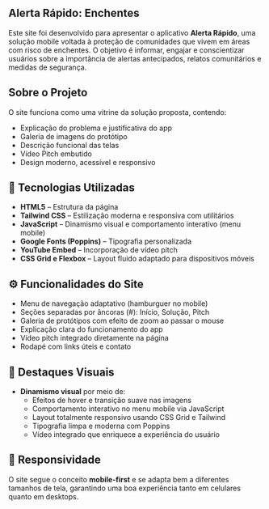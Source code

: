## Alerta Rápido: Enchentes

Este site foi desenvolvido para apresentar o aplicativo **Alerta Rápido**, uma solução mobile voltada à proteção de comunidades que vivem em áreas com risco de enchentes. O objetivo é informar, engajar e conscientizar usuários sobre a importância de alertas antecipados, relatos comunitários e medidas de segurança.

## Sobre o Projeto

O site funciona como uma vitrine da solução proposta, contendo:

- Explicação do problema e justificativa do app
- Galeria de imagens do protótipo
- Descrição funcional das telas
- Vídeo Pitch embutido
- Design moderno, acessível e responsivo

## 🧠 Tecnologias Utilizadas

- **HTML5** – Estrutura da página
- **Tailwind CSS** – Estilização moderna e responsiva com utilitários
- **JavaScript** – Dinamismo visual e comportamento interativo (menu mobile)
- **Google Fonts (Poppins)** – Tipografia personalizada
- **YouTube Embed** – Incorporação de vídeo pitch
- **CSS Grid e Flexbox** – Layout fluido adaptado para dispositivos móveis

## ⚙️ Funcionalidades do Site

- Menu de navegação adaptativo (hamburguer no mobile)
- Seções separadas por âncoras (#): Início, Solução, Pitch
- Galeria de protótipos com efeito de zoom ao passar o mouse
- Explicação clara do funcionamento do app
- Vídeo pitch integrado diretamente na página
- Rodapé com links úteis e contato

## 🎨 Destaques Visuais

- **Dinamismo visual** por meio de:
  - Efeitos de hover e transição suave nas imagens
  - Comportamento interativo no menu mobile via JavaScript
  - Layout totalmente responsivo usando CSS Grid e Tailwind
  - Tipografia limpa e moderna com Poppins
  - Vídeo integrado que enriquece a experiência do usuário

## 📱 Responsividade

O site segue o conceito **mobile-first** e se adapta bem a diferentes tamanhos de tela, garantindo uma boa experiência tanto em celulares quanto em desktops.
